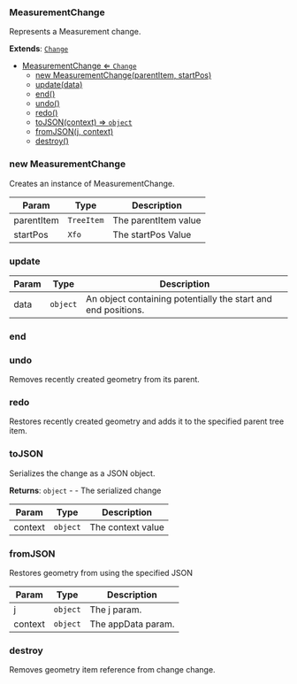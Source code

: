 <a name="MeasurementChange"></a>

### MeasurementChange 
Represents a Measurement change.


**Extends**: <code>[Change](api/UndoRedo\Change.md)</code>  

* [MeasurementChange ⇐ <code>Change</code>](#MeasurementChange)
    * [new MeasurementChange(parentItem, startPos)](#new-MeasurementChange)
    * [update(data)](#update)
    * [end()](#end)
    * [undo()](#undo)
    * [redo()](#redo)
    * [toJSON(context) ⇒ <code>object</code>](#toJSON)
    * [fromJSON(j, context)](#fromJSON)
    * [destroy()](#destroy)

<a name="new_MeasurementChange_new"></a>

### new MeasurementChange
Creates an instance of MeasurementChange.


| Param | Type | Description |
| --- | --- | --- |
| parentItem | <code>TreeItem</code> | The parentItem value |
| startPos | <code>Xfo</code> | The startPos Value |

<a name="MeasurementChange+update"></a>

### update


| Param | Type | Description |
| --- | --- | --- |
| data | <code>object</code> | An object containing potentially the start and end positions. |

<a name="MeasurementChange+end"></a>

### end

<a name="MeasurementChange+undo"></a>

### undo
Removes recently created geometry from its parent.


<a name="MeasurementChange+redo"></a>

### redo
Restores recently created geometry and adds it to the specified parent tree item.


<a name="MeasurementChange+toJSON"></a>

### toJSON
Serializes the change as a JSON object.


**Returns**: <code>object</code> - - The serialized change  

| Param | Type | Description |
| --- | --- | --- |
| context | <code>object</code> | The context value |

<a name="MeasurementChange+fromJSON"></a>

### fromJSON
Restores geometry from using the specified JSON



| Param | Type | Description |
| --- | --- | --- |
| j | <code>object</code> | The j param. |
| context | <code>object</code> | The appData param. |

<a name="MeasurementChange+destroy"></a>

### destroy
Removes geometry item reference from change change.


